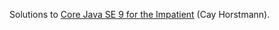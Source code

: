 Solutions to [Core Java SE 9 for the Impatient](http://horstmann.com/javaimpatient/) (Cay Horstmann).
